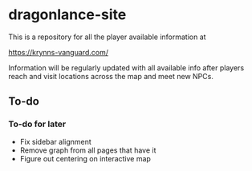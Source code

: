 # dragonlance-site

This is a repository for all the player available information at

https://krynns-vanguard.com/

Information will be regularly updated with all available info after players reach and visit locations across the map and meet new NPCs.

## To-do

### To-do for later
- Fix sidebar alignment
- Remove graph from all pages that have it
- Figure out centering on interactive map
